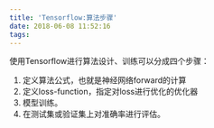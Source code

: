```yaml
---
title: 'Tensorflow:算法步骤'
date: 2018-06-08 11:52:16
tags:
---
```


使用Tensorflow进行算法设计、训练可以分成四个步骤：
1. 定义算法公式，也就是神经网络forward的计算
2. 定义loss-function，指定对loss进行优化的优化器
3. 模型训练。
4. 在测试集或验证集上对准确率进行评估。
